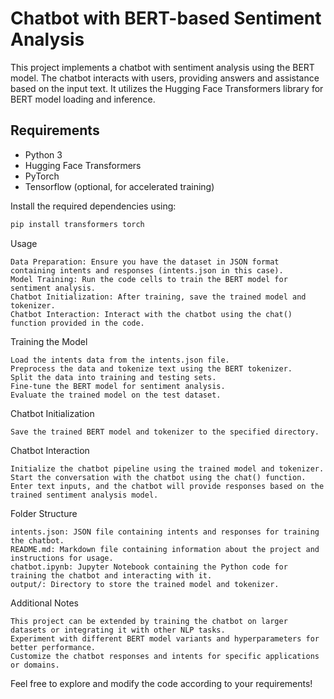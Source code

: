 # Chatbot with BERT-based Sentiment Analysis

This project implements a chatbot with sentiment analysis using the BERT model. The chatbot interacts with users, providing answers and assistance based on the input text. It utilizes the Hugging Face Transformers library for BERT model loading and inference.

## Requirements

- Python 3
- Hugging Face Transformers
- PyTorch
- Tensorflow (optional, for accelerated training)

Install the required dependencies using:

```bash
pip install transformers torch
```
Usage

    Data Preparation: Ensure you have the dataset in JSON format containing intents and responses (intents.json in this case).
    Model Training: Run the code cells to train the BERT model for sentiment analysis.
    Chatbot Initialization: After training, save the trained model and tokenizer.
    Chatbot Interaction: Interact with the chatbot using the chat() function provided in the code.

Training the Model

    Load the intents data from the intents.json file.
    Preprocess the data and tokenize text using the BERT tokenizer.
    Split the data into training and testing sets.
    Fine-tune the BERT model for sentiment analysis.
    Evaluate the trained model on the test dataset.

Chatbot Initialization

    Save the trained BERT model and tokenizer to the specified directory.

Chatbot Interaction

    Initialize the chatbot pipeline using the trained model and tokenizer.
    Start the conversation with the chatbot using the chat() function.
    Enter text inputs, and the chatbot will provide responses based on the trained sentiment analysis model.

Folder Structure

    intents.json: JSON file containing intents and responses for training the chatbot.
    README.md: Markdown file containing information about the project and instructions for usage.
    chatbot.ipynb: Jupyter Notebook containing the Python code for training the chatbot and interacting with it.
    output/: Directory to store the trained model and tokenizer.

Additional Notes

    This project can be extended by training the chatbot on larger datasets or integrating it with other NLP tasks.
    Experiment with different BERT model variants and hyperparameters for better performance.
    Customize the chatbot responses and intents for specific applications or domains.

Feel free to explore and modify the code according to your requirements!
